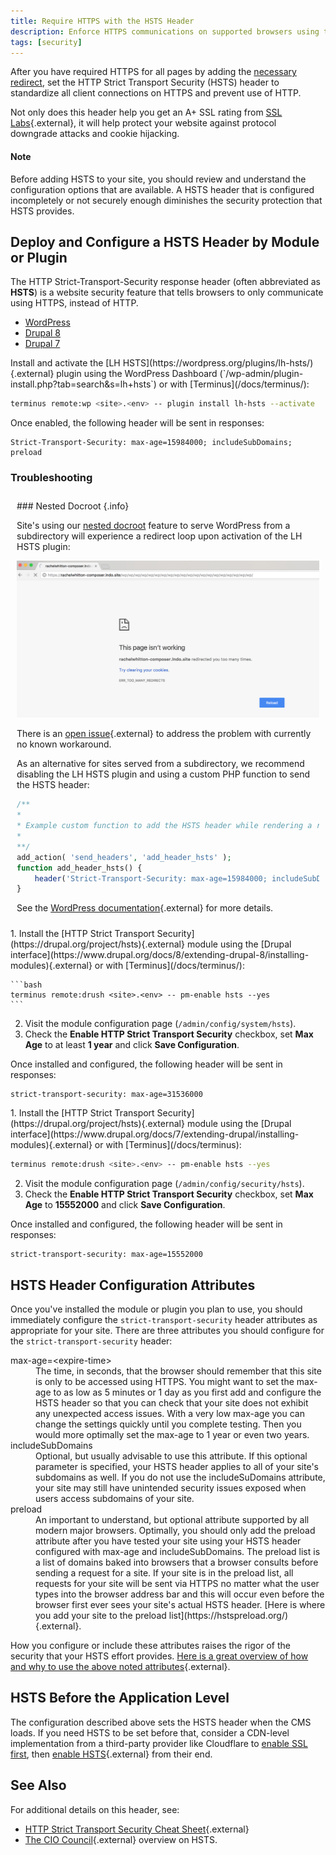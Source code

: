 ```yaml
---
title: Require HTTPS with the HSTS Header
description: Enforce HTTPS communications on supported browsers using the HTTP Strict Transport Security header.
tags: [security]
---
```

After you have required HTTPS for all pages by adding the [necessary redirect](/docs/domains/#redirect-to-https-and-the-primary-domain), set the HTTP Strict Transport Security (HSTS) header to standardize all client connections on HTTPS and prevent use of HTTP.

Not only does this header help you get an A+ SSL rating from [SSL Labs](https://www.ssllabs.com/ssltest/){.external}, it will help protect your website against protocol downgrade attacks and cookie hijacking.

<div class="alert alert-info" role="alert">
  <h4 class="info">Note</h4>
  <p markdown="1">Before adding HSTS to your site, you should review and understand the configuration options that are available. A HSTS header that is configured incompletely or not securely enough diminishes the security protection that HSTS provides.</p>
</div>

## Deploy and Configure a HSTS Header by Module or Plugin
The HTTP Strict-Transport-Security response header (often abbreviated as **HSTS**) is a website security feature that tells browsers to only communicate using HTTPS, instead of HTTP.

<!-- Nav tabs -->
<ul class="nav nav-tabs" role="tablist">
  <!-- Active tab -->
  <li id="tab-1-id" role="presentation" class="active"><a href="#tab-1-anchor" aria-controls="tab-1-anchor" role="tab" data-toggle="tab">WordPress</a></li>
  <!-- 2nd Tab Nav -->
  <li id="tab-2-id" role="presentation"><a href="#tab-2-anchor" aria-controls="tab-2-anchor" role="tab" data-toggle="tab">Drupal 8</a></li>
  <!-- 3rd Tab Nav -->
  <li id="tab-3-id" role="presentation"><a href="#tab-3-anchor" aria-controls="tab-3-anchor" role="tab" data-toggle="tab">Drupal 7</a></li>
</ul>

<!-- Tab panes -->
<div class="tab-content">

<!-- Active pane content -->
<div role="tabpanel" class="tab-pane active" id="tab-1-anchor" markdown="1">
Install and activate the [LH HSTS](https://wordpress.org/plugins/lh-hsts/){.external} plugin using the WordPress Dashboard (`/wp-admin/plugin-install.php?tab=search&s=lh+hsts`) or with [Terminus](/docs/terminus/):

```bash
terminus remote:wp <site>.<env> -- plugin install lh-hsts --activate
```

Once enabled, the following header will be sent in responses:

```http
Strict-Transport-Security: max-age=15984000; includeSubDomains; preload
```

  <div class="panel panel-drop panel-guide" id="accordion">
  <div class="panel-heading panel-drop-heading">
    <a class="accordion-toggle panel-drop-title collapsed" data-toggle="collapse" data-parent="#accordion" data-proofer-ignore data-target="#unique-anchor">
      <h3 class="info panel-title panel-drop-title" style="cursor:pointer;"><span style="line-height:.9" class="glyphicons glyphicons-wrench"></span> Troubleshooting</h3>
    </a>
  </div>
  <div id="unique-anchor" class="collapse" markdown="1" style="padding:10px;">
  ### Nested Docroot {.info}

  Site's using our [nested docroot](/docs/nested-docroot/) feature to serve WordPress from a subdirectory will experience a redirect loop upon activation of the LH HSTS plugin:

  ![LH HSTS redirect loop on nested docroot](/source/docs/assets/images/lh-hsts-redirect-loop.png)

  There is an [open issue](https://wordpress.org/support/topic/broken-website-9/){.external} to address the problem with currently no known workaround.

  As an alternative for sites served from a subdirectory, we recommend disabling the LH HSTS plugin and using a custom PHP function <a rel="popover" data-proofer-ignore data-toggle="tooltip" data-html="true" data-title="Custom PHP Functions" data-content="Best practice would be to write a custom plugin for the following since it is related to the functionality of your site, not it's design or layout. However, you can add the custom function to a Child Theme's function.php file as a quick fix. Keep in mind, managing this functionality within the theme's functions.php file means it will not persist when swapping themes."><em class="fa fa-info-circle"></em></a> to send the HSTS header:

  ```php
  /**
  *
  * Example custom function to add the HSTS header while rendering a response.
  *
  **/
  add_action( 'send_headers', 'add_header_hsts' );
  function add_header_hsts() {
      header('Strict-Transport-Security: max-age=15984000; includeSubDomains; preload');
  }
  ```

  See the [WordPress documentation](https://codex.wordpress.org/Plugin_API/Action_Reference/send_headers){.external} for more details.

  </div>
  </div>

</div>

<!-- 2nd pane content -->
<div role="tabpanel" class="tab-pane" id="tab-2-anchor" markdown="1">
1. Install the [HTTP Strict Transport Security](https://drupal.org/project/hsts){.external} module using the [Drupal interface](https://www.drupal.org/docs/8/extending-drupal-8/installing-modules){.external} or with [Terminus](/docs/terminus/):

    ```bash
    terminus remote:drush <site>.<env> -- pm-enable hsts --yes
    ```

2. Visit the module configuration page (`/admin/config/system/hsts`).
3. Check the **Enable HTTP Strict Transport Security** checkbox, set **Max Age** to at least **1 year** and click **Save Configuration**.

Once installed and configured, the following header will be sent in responses:

```http
strict-transport-security: max-age=31536000
```
</div>

<!-- 3rd pane content -->
<div role="tabpanel" class="tab-pane" id="tab-3-anchor" markdown="1">
1. Install the [HTTP Strict Transport Security](https://drupal.org/project/hsts){.external} module using the [Drupal interface](https://www.drupal.org/docs/7/extending-drupal/installing-modules){.external} or with [Terminus](/docs/terminus):

  ```bash
  terminus remote:drush <site>.<env> -- pm-enable hsts --yes
  ```

2. Visit the module configuration page (`/admin/config/security/hsts`).
3. Check the **Enable HTTP Strict Transport Security** checkbox, set **Max Age** to **15552000** and click **Save Configuration**.

Once installed and configured, the following header will be sent in responses:

```http
strict-transport-security: max-age=15552000
```
</div>

</div>

## HSTS Header Configuration Attributes
Once you've installed the module or plugin you plan to use, you should immediately configure the `strict-transport-security` header attributes as appropriate for your site. There are three attributes you should configure for the `strict-transport-security` header:

<dl>
  <dt>max-age=&lt;expire-time&gt;</dt>
  <dd>The time, in seconds, that the browser should remember that this site is only to be accessed using HTTPS. You might want to set the max-age to as low as 5 minutes or 1 day as you first add and configure the HSTS header so that you can check that your site does not exhibit any unexpected access issues. With a very low max-age you can change the settings quickly until you complete testing. Then you would more optimally set the max-age to 1 year or even two years.</dd>
  <dt>includeSubDomains</dt>
  <dd>Optional, but usually advisable to use this attribute. If this optional parameter is specified, your HSTS header applies to all of your site's subdomains as well. If you do not use the includeSuDomains attribute, your site may still have unintended security issues exposed when users access subdomains of your site.</dd>
  <dt>preload</dt>
  <dd markdown="1">An important to understand, but optional attribute supported by all modern major browsers. Optimally, you should only add the preload attribute after you have tested your site using your HSTS header configured with max-age and includeSubDomains. The preload list is a list of domains baked into browsers that a browser consults before sending a request for a site. If your site is in the preload list, all requests for your site will be sent via HTTPS no matter what the user types into the browser address bar and this will occur even before the browser first ever sees your site's actual HSTS header. [Here is where you add your site to the preload list](https://hstspreload.org/){.external}.</dd>
</dl>

How you configure or include these attributes raises the rigor of the security that your HSTS effort provides. [Here is a great overview of how and why to use the above noted attributes](https://hstspreload.org/){.external}.

## HSTS Before the Application Level
The configuration described above sets the HSTS header when the CMS loads. If you need HSTS to be set before that, consider a CDN-level implementation from a third-party provider like Cloudflare to [enable SSL first](/docs/cloudflare/#option-2-use-cloudflares-cdn-stacked-on-top-of-pantheons-global-cdn), then [enable HSTS](https://support.cloudflare.com/hc/en-us/articles/204183088-Understanding-HSTS-HTTP-Strict-Transport-Security-){.external} from their end.

## See Also
For additional details on this header, see:

 - [HTTP Strict Transport Security Cheat Sheet](https://www.owasp.org/index.php/HTTP_Strict_Transport_Security_Cheat_Sheet){.external}
 - [The CIO Council](https://https.cio.gov/hsts/){.external} overview on HSTS.

